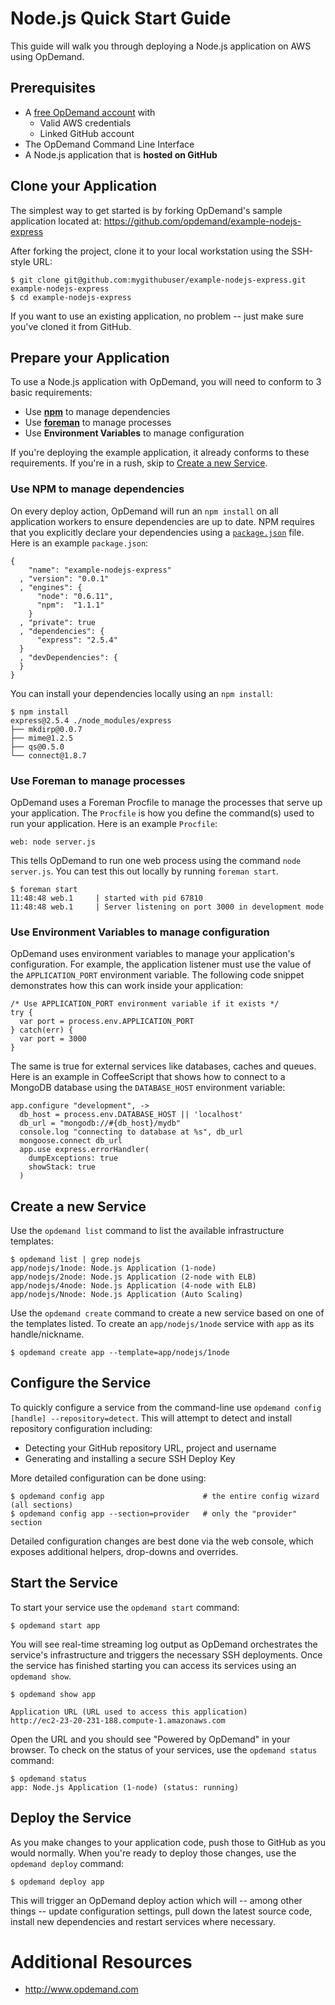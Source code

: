 Node.js Quick Start Guide
=========================

This guide will walk you through deploying a Node.js application on AWS using OpDemand.

Prerequisites
--------------
* A [free OpDemand account](https://app.opdemand.com/signup) with
  * Valid AWS credentials
  * Linked GitHub account
* The OpDemand Command Line Interface
* A Node.js application that is **hosted on GitHub**

Clone your Application
----------------------
The simplest way to get started is by forking OpDemand's sample application located at:
<https://github.com/opdemand/example-nodejs-express>

After forking the project, clone it to your local workstation using the SSH-style URL:

	$ git clone git@github.com:mygithubuser/example-nodejs-express.git example-nodejs-express
    $ cd example-nodejs-express

If you want to use an existing application, no problem -- just make sure you've cloned it from GitHub.

Prepare your Application
------------------------
To use a Node.js application with OpDemand, you will need to conform to 3 basic requirements:

 * Use [**npm**](http://npmjs.org/) to manage dependencies
 * Use [**foreman**](http://ddollar.github.com/foreman/) to manage processes
 * Use **Environment Variables** to manage configuration

If you're deploying the example application, it already conforms to these requirements.  If you're in a rush, skip to [Create a new Service](#create-a-new-service).

### Use NPM to manage dependencies

On every deploy action, OpDemand will run an `npm install` on all application workers to ensure dependencies are up to date.  NPM requires that you explicitly declare your dependencies using a [`package.json`](http://package.json.nodejitsu.com/) file.  Here is an example `package.json`:

	{
    	"name": "example-nodejs-express"
	  , "version": "0.0.1"
	  , "engines": {
	      "node": "0.6.11",
	      "npm":  "1.1.1"
	    }
	  , "private": true
	  , "dependencies": {
	      "express": "2.5.4"
	  }
	  , "devDependencies": {
	  }
	}

You can install your dependencies locally using an `npm install`:

	$ npm install
	express@2.5.4 ./node_modules/express
	├── mkdirp@0.0.7
	├── mime@1.2.5
	├── qs@0.5.0
	└── connect@1.8.7

### Use Foreman to manage processes

OpDemand uses a Foreman Procfile to manage the processes that serve up your application.  The `Procfile` is how you define the command(s) used to run your application.  Here is an example `Procfile`:

	web: node server.js

This tells OpDemand to run one web process using the command `node server.js`.  You can test this out locally by running `foreman start`.

	$ foreman start
	11:48:48 web.1     | started with pid 67810
	11:48:48 web.1     | Server listening on port 3000 in development mode

### Use Environment Variables to manage configuration

OpDemand uses environment variables to manage your application's configuration.  For example, the application listener must use the value of the `APPLICATION_PORT` environment variable.  The following code snippet demonstrates how this can work inside your application:

	/* Use APPLICATION_PORT environment variable if it exists */
	try {
	  var port = process.env.APPLICATION_PORT
	} catch(err) {
	  var port = 3000
	}

The same is true for external services like databases, caches and queues.  Here is an example in CoffeeScript that shows how to connect to a MongoDB database using the `DATABASE_HOST` environment variable:

	app.configure "development", ->
	  db_host = process.env.DATABASE_HOST || 'localhost'
	  db_url = "mongodb://#{db_host}/mydb"
	  console.log "connecting to database at %s", db_url
	  mongoose.connect db_url
	  app.use express.errorHandler(
	    dumpExceptions: true
	    showStack: true
	  )

<a name="create-a-new-service"></a>
Create a new Service
---------------------
Use the `opdemand list` command to list the available infrastructure templates:

	$ opdemand list | grep nodejs
	app/nodejs/1node: Node.js Application (1-node)
	app/nodejs/2node: Node.js Application (2-node with ELB)
	app/nodejs/4node: Node.js Application (4-node with ELB)
	app/nodejs/Nnode: Node.js Application (Auto Scaling)

Use the `opdemand create` command to create a new service based on one of the templates listed.  To create an `app/nodejs/1node` service with `app` as its handle/nickname.

	$ opdemand create app --template=app/nodejs/1node

Configure the Service
----------------------
To quickly configure a service from the command-line use `opdemand config [handle] --repository=detect`.  This will attempt to detect and install repository configuration including:

* Detecting your GitHub repository URL, project and username
* Generating and installing a secure SSH Deploy Key

More detailed configuration can be done using:

	$ opdemand config app					   # the entire config wizard (all sections)
	$ opdemand config app --section=provider   # only the "provider" section

Detailed configuration changes are best done via the web console, which exposes additional helpers, drop-downs and overrides.

Start the Service
------------------
To start your service use the `opdemand start` command:

	$ opdemand start app

You will see real-time streaming log output as OpDemand orchestrates the service's infrastructure and triggers the necessary SSH deployments.  Once the service has finished starting you can access its services using an `opdemand show`.

    $ opdemand show app

	Application URL (URL used to access this application)
	http://ec2-23-20-231-188.compute-1.amazonaws.com

Open the URL and you should see "Powered by OpDemand" in your browser.  To check on the status of your services, use the `opdemand status` command:

	$ opdemand status
	app: Node.js Application (1-node) (status: running)

Deploy the Service
----------------------
As you make changes to your application code, push those to GitHub as you would normally.  When you're ready to deploy those changes, use the `opdemand deploy` command:

	$ opdemand deploy app

This will trigger an OpDemand deploy action which will -- among other things -- update configuration settings, pull down the latest source code, install new dependencies and restart services where necessary.


Additional Resources
====================
* <http://www.opdemand.com>
